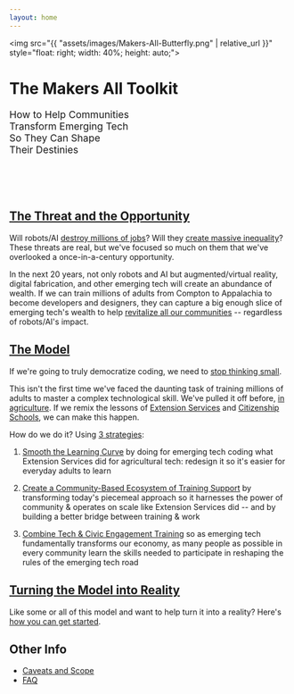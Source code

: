 ```yaml
---
layout: home
---
```


<img src="{{ "assets/images/Makers-All-Butterfly.png" | relative_url }}" style="float: right; width: 40%; height: auto;">
<h1>The Makers All Toolkit</h1>
<p style="font-size: 125%;">How to Help Communities<br/> Transform Emerging Tech<br/> So They Can Shape <br/>Their Destinies<br/></p>
<div style="clear: both; padding-bottom: 50px;"></div>

## [The Threat and the Opportunity](pages/10-intro/10-threat-opportunity.html)
Will robots/AI [destroy millions of jobs](pages/10-intro/10-threat-opportunity.html)? Will they [create massive inequality](pages/10-intro/10-threat-opportunity.html#displacement-inequality)? These threats are real, but we've focused so much on them that we've overlooked a once-in-a-century opportunity.

In the next 20 years, not only robots and AI but augmented/virtual reality, digital fabrication, and other emerging tech will create an abundance of wealth. If we can train millions of adults from Compton to Appalachia to become developers and designers, they can capture a big enough slice of emerging tech's wealth to help [revitalize all our communities](pages/10-intro/10-threat-opportunity.html#opportunity) -- regardless of robots/AI's impact.


## [The Model](pages/10-intro/30-extension-citizenship-schools.html)
If we're going to truly democratize coding, we need to [stop thinking small](pages/10-intro/40-thinking-small.html).
 
This isn't the first time we've faced the daunting task of training millions of adults to master a complex technological skill. We've pulled it off before, [in agriculture](pages/10-intro/30-extension-citizenship-schools.html#the-agricultural-challenge). If we remix the lessons of [Extension Services](pages/10-intro/30-extension-citizenship-schools.html#extension-services) and [Citizenship Schools](pages/10-intro/30-extension-citizenship-schools.html#citizenship-schools), we can make this happen.

How do we do it? Using [3 strategies](pages/strategies.html):

1. [Smooth the Learning Curve](pages/30-smooth/00-index.html) by doing for emerging tech coding what Extension Services did for agricultural tech: redesign it so it's easier for everyday adults to learn

2. [Create a Community-Based Ecosystem of Training Support](pages/50-support/00-index.html) by transforming today's piecemeal approach so it harnesses the power of community &amp; operates on scale like Extension Services did --  and by building a better bridge between training &amp; work

3. [Combine Tech &amp; Civic Engagement Training](pages/70-civic/00-index.html) so as emerging tech fundamentally transforms our economy, as many people as possible in every community learn the skills needed to participate in reshaping the rules of the emerging tech road

## [Turning the Model into Reality](pages/90-organize/00-index.html)
Like some or all of this model and want to help turn it into a reality?  Here's [how you can get started](pages/90-organize/00-index.html).

## Other Info
- [Caveats and Scope](pages/10-intro/50-caveats-scope.html)
- [FAQ](pages/FAQ.html)

